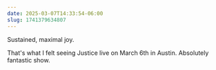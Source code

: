 ```yaml
---
date: 2025-03-07T14:33:54-06:00
slug: 1741379634807
---
```


Sustained, maximal joy.

That's what I felt seeing Justice live on March 6th in Austin. Absolutely fantastic show.
